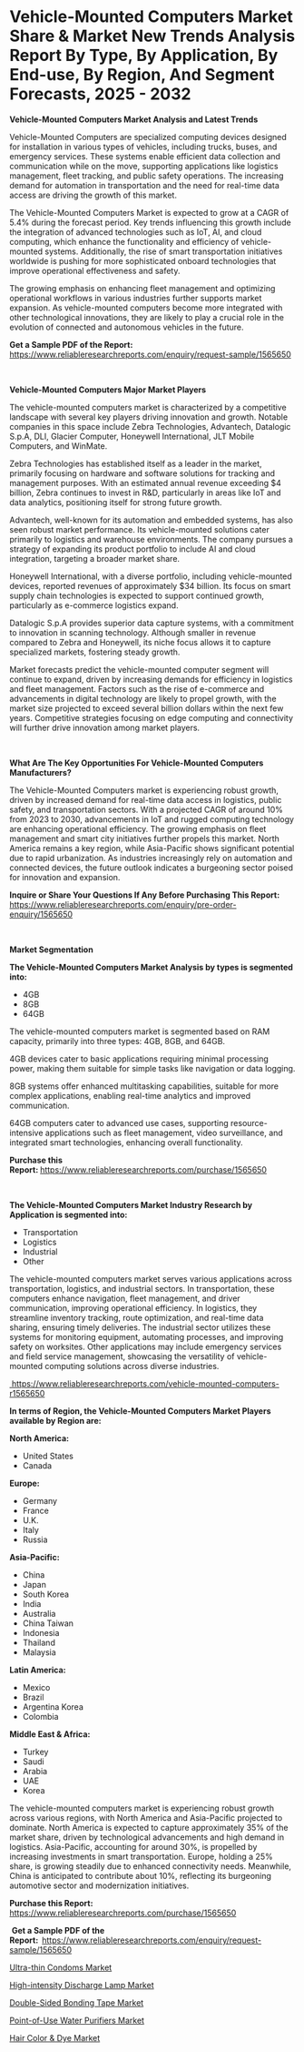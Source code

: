 <p><h1>Vehicle-Mounted Computers Market Share & Market New Trends Analysis Report By Type, By Application, By End-use, By Region, And Segment Forecasts, 2025 - 2032</h1></p><p><strong>Vehicle-Mounted Computers Market Analysis and Latest Trends</strong></p>
<p><p>Vehicle-Mounted Computers are specialized computing devices designed for installation in various types of vehicles, including trucks, buses, and emergency services. These systems enable efficient data collection and communication while on the move, supporting applications like logistics management, fleet tracking, and public safety operations. The increasing demand for automation in transportation and the need for real-time data access are driving the growth of this market.</p><p>The Vehicle-Mounted Computers Market is expected to grow at a CAGR of 5.4% during the forecast period. Key trends influencing this growth include the integration of advanced technologies such as IoT, AI, and cloud computing, which enhance the functionality and efficiency of vehicle-mounted systems. Additionally, the rise of smart transportation initiatives worldwide is pushing for more sophisticated onboard technologies that improve operational effectiveness and safety.</p><p>The growing emphasis on enhancing fleet management and optimizing operational workflows in various industries further supports market expansion. As vehicle-mounted computers become more integrated with other technological innovations, they are likely to play a crucial role in the evolution of connected and autonomous vehicles in the future.</p></p>
<p><strong>Get a Sample PDF of the Report:&nbsp;</strong> <a href="https://www.reliableresearchreports.com/enquiry/request-sample/1565650?utm_campaign=112&utm_medium=2&utm_source=Github&utm_content=ia&utm_term=09022025&utm_id=vehicle-mounted-computers">https://www.reliableresearchreports.com/enquiry/request-sample/1565650</a></p>
<p>&nbsp;</p>
<p><strong>Vehicle-Mounted Computers Major Market Players</strong></p>
<p><p>The vehicle-mounted computers market is characterized by a competitive landscape with several key players driving innovation and growth. Notable companies in this space include Zebra Technologies, Advantech, Datalogic S.p.A, DLI, Glacier Computer, Honeywell International, JLT Mobile Computers, and WinMate.</p><p>Zebra Technologies has established itself as a leader in the market, primarily focusing on hardware and software solutions for tracking and management purposes. With an estimated annual revenue exceeding $4 billion, Zebra continues to invest in R&D, particularly in areas like IoT and data analytics, positioning itself for strong future growth.</p><p>Advantech, well-known for its automation and embedded systems, has also seen robust market performance. Its vehicle-mounted solutions cater primarily to logistics and warehouse environments. The company pursues a strategy of expanding its product portfolio to include AI and cloud integration, targeting a broader market share.</p><p>Honeywell International, with a diverse portfolio, including vehicle-mounted devices, reported revenues of approximately $34 billion. Its focus on smart supply chain technologies is expected to support continued growth, particularly as e-commerce logistics expand.</p><p>Datalogic S.p.A provides superior data capture systems, with a commitment to innovation in scanning technology. Although smaller in revenue compared to Zebra and Honeywell, its niche focus allows it to capture specialized markets, fostering steady growth.</p><p>Market forecasts predict the vehicle-mounted computer segment will continue to expand, driven by increasing demands for efficiency in logistics and fleet management. Factors such as the rise of e-commerce and advancements in digital technology are likely to propel growth, with the market size projected to exceed several billion dollars within the next few years. Competitive strategies focusing on edge computing and connectivity will further drive innovation among market players.</p></p>
<p>&nbsp;</p>
<p><strong>What Are The Key Opportunities For Vehicle-Mounted Computers Manufacturers?</strong></p>
<p><p>The Vehicle-Mounted Computers market is experiencing robust growth, driven by increased demand for real-time data access in logistics, public safety, and transportation sectors. With a projected CAGR of around 10% from 2023 to 2030, advancements in IoT and rugged computing technology are enhancing operational efficiency. The growing emphasis on fleet management and smart city initiatives further propels this market. North America remains a key region, while Asia-Pacific shows significant potential due to rapid urbanization. As industries increasingly rely on automation and connected devices, the future outlook indicates a burgeoning sector poised for innovation and expansion.</p></p>
<p><strong>Inquire or Share Your Questions If Any Before Purchasing This Report:</strong> <a href="https://www.reliableresearchreports.com/enquiry/pre-order-enquiry/1565650?utm_campaign=112&utm_medium=2&utm_source=Github&utm_content=ia&utm_term=09022025&utm_id=vehicle-mounted-computers">https://www.reliableresearchreports.com/enquiry/pre-order-enquiry/1565650</a></p>
<p>&nbsp;</p>
<p><strong>Market Segmentation</strong></p>
<p><strong>The Vehicle-Mounted Computers Market Analysis by types is segmented into:</strong></p>
<p><ul><li>4GB</li><li>8GB</li><li>64GB</li></ul></p>
<p><p>The vehicle-mounted computers market is segmented based on RAM capacity, primarily into three types: 4GB, 8GB, and 64GB. </p><p>4GB devices cater to basic applications requiring minimal processing power, making them suitable for simple tasks like navigation or data logging. </p><p>8GB systems offer enhanced multitasking capabilities, suitable for more complex applications, enabling real-time analytics and improved communication. </p><p>64GB computers cater to advanced use cases, supporting resource-intensive applications such as fleet management, video surveillance, and integrated smart technologies, enhancing overall functionality.</p></p>
<p><strong>Purchase this Report:&nbsp;</strong><a href="https://www.reliableresearchreports.com/purchase/1565650?utm_campaign=112&utm_medium=2&utm_source=Github&utm_content=ia&utm_term=09022025&utm_id=vehicle-mounted-computers">https://www.reliableresearchreports.com/purchase/1565650</a></p>
<p>&nbsp;</p>
<p><strong>The Vehicle-Mounted Computers Market Industry Research by Application is segmented into:</strong></p>
<p><ul><li>Transportation</li><li>Logistics</li><li>Industrial</li><li>Other</li></ul></p>
<p><p>The vehicle-mounted computers market serves various applications across transportation, logistics, and industrial sectors. In transportation, these computers enhance navigation, fleet management, and driver communication, improving operational efficiency. In logistics, they streamline inventory tracking, route optimization, and real-time data sharing, ensuring timely deliveries. The industrial sector utilizes these systems for monitoring equipment, automating processes, and improving safety on worksites. Other applications may include emergency services and field service management, showcasing the versatility of vehicle-mounted computing solutions across diverse industries.</p></p>
<p><a href="https://www.reliableresearchreports.com/vehicle-mounted-computers-r1565650?utm_campaign=112&utm_medium=2&utm_source=Github&utm_content=ia&utm_term=09022025&utm_id=vehicle-mounted-computers">&nbsp;https://www.reliableresearchreports.com/vehicle-mounted-computers-r1565650</a></p>
<p><strong>In terms of Region, the Vehicle-Mounted Computers Market Players available by Region are:</strong></p>
<p>
    <p> <strong> North America: </strong>
        <ul>
            <li>United States</li>
            <li>Canada</li>
        </ul>
        </p> 
    <p> <strong> Europe: </strong>
        <ul>
            <li>Germany</li>
            <li>France</li>
            <li>U.K.</li>
            <li>Italy</li>
            <li>Russia</li>
        </ul>
        </p> 
    <p> <strong> Asia-Pacific: </strong>
        <ul>
            <li>China</li>
            <li>Japan</li>
            <li>South Korea</li>
            <li>India</li>
            <li>Australia</li>
            <li>China Taiwan</li>
            <li>Indonesia</li>
            <li>Thailand</li>
            <li>Malaysia</li>
        </ul>
        </p> 
    <p> <strong> Latin America: </strong>
        <ul>
            <li>Mexico</li>
            <li>Brazil</li>
            <li>Argentina Korea</li>
            <li>Colombia</li>
        </ul>
        </p> 
    <p> <strong> Middle East & Africa: </strong>
        <ul>
            <li>Turkey</li>
            <li>Saudi</li>
            <li>Arabia</li>
            <li>UAE</li>
            <li>Korea</li>
        </ul>
    </p>
    </p>
<p><p>The vehicle-mounted computers market is experiencing robust growth across various regions, with North America and Asia-Pacific projected to dominate. North America is expected to capture approximately 35% of the market share, driven by technological advancements and high demand in logistics. Asia-Pacific, accounting for around 30%, is propelled by increasing investments in smart transportation. Europe, holding a 25% share, is growing steadily due to enhanced connectivity needs. Meanwhile, China is anticipated to contribute about 10%, reflecting its burgeoning automotive sector and modernization initiatives.</p></p>
<p><strong>Purchase this Report: </strong><a href="https://www.reliableresearchreports.com/purchase/1565650?utm_campaign=112&utm_medium=2&utm_source=Github&utm_content=ia&utm_term=09022025&utm_id=vehicle-mounted-computers">https://www.reliableresearchreports.com/purchase/1565650</a></p>
<p>&nbsp;<strong>Get a Sample PDF of the Report:&nbsp;&nbsp;</strong><a href="https://www.reliableresearchreports.com/enquiry/request-sample/1565650?utm_campaign=112&utm_medium=2&utm_source=Github&utm_content=ia&utm_term=09022025&utm_id=vehicle-mounted-computers">https://www.reliableresearchreports.com/enquiry/request-sample/1565650</a></p>
<p><strong></strong></p>
<p><p><a href="https://github.com/zanoligarav/Market-Research-Report-List-1/blob/main/ultra-thin-condoms-market.md?utm_campaign=112&utm_medium=2&utm_source=Github&utm_content=ia&utm_term=09022025&utm_id=vehicle-mounted-computers">Ultra-thin Condoms Market</a></p><p><a href="https://github.com/qetelosooya/Market-Research-Report-List-1/blob/main/high-intensity-discharge-lamp-market.md?utm_campaign=112&utm_medium=2&utm_source=Github&utm_content=ia&utm_term=09022025&utm_id=vehicle-mounted-computers">High-intensity Discharge Lamp Market</a></p><p><a href="https://github.com/curinbucan9/Market-Research-Report-List-1/blob/main/double-sided-bonding-tape-market.md?utm_campaign=112&utm_medium=2&utm_source=Github&utm_content=ia&utm_term=09022025&utm_id=vehicle-mounted-computers">Double-Sided Bonding Tape Market</a></p><p><a href="https://github.com/haaszgettre6/Market-Research-Report-List-1/blob/main/point-of-use-water-purifiers-market.md?utm_campaign=112&utm_medium=2&utm_source=Github&utm_content=ia&utm_term=09022025&utm_id=vehicle-mounted-computers">Point-of-Use Water Purifiers Market</a></p><p><a href="https://github.com/boitafbg/Market-Research-Report-List-1/blob/main/hair-color-dye-market.md?utm_campaign=112&utm_medium=2&utm_source=Github&utm_content=ia&utm_term=09022025&utm_id=vehicle-mounted-computers">Hair Color & Dye Market</a></p></p>